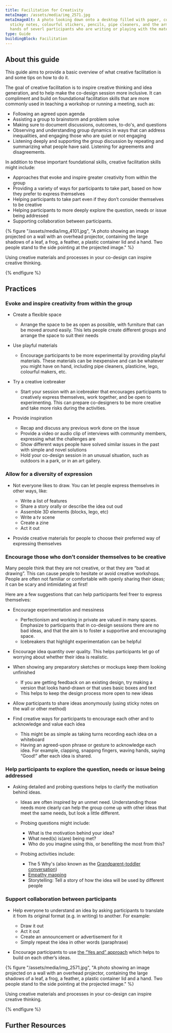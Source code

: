 ```yaml
---
title: Facilitation for Creativity
metaImage: /assets/media/img_2571.jpg
metaImageAlt: A photo looking down onto a desktop filled with paper, colourful
  sticky notes, colourful stickers, pencils, pipe cleaners, and the arms and
  hands of severl participants who are writing or playing with the materials.
type: Guide
buildingBlock: Facilitation
---
```

## About this guide

This guide aims to provide a basic overview of what creative facilitation is and some tips on how to do it.

The goal of creative facilitation is to inspire creative thinking and idea generation, and to help make the co-design session more inclusive. It can compliment and build on foundational facilitation skills that are more commonly used in teaching a workshop or running a meeting, such as:

* Following an agreed upon agenda
* Assisting a group to brainstorm and problem solve
* Making sure to document discussions, outcomes, to-do's, and questions
* Observing and understanding group dynamics in ways that can address inequalities, and engaging those who are quiet or not engaging
* Listening deeply and supporting the group discussion by repeating and summarizing what people have said. Listening for agreements and disagreements.

In addition to these important foundational skills, creative facilitation skills might include:

* Approaches that evoke and inspire greater creativity from within the group
* Providing a variety of ways for participants to take part, based on how they prefer to express themselves
* Helping participants to take part even if they don’t consider themselves to be creative
* Helping participants to more deeply explore the question, needs or issue being addressed
* Supporting collaboration between participants.

{% figure "/assets/media/img_4101.jpg", "A photo showing an image projected on a wall with an overhead projector, containing the large shadows of a leaf, a frog, a feather, a plastic container lid and a hand. Two people stand to the side pointing at the projected image." %}


Using creative materials and processes in your co-design can inspire creative thinking.


{% endfigure %}

## Practices

### Evoke and inspire creativity from within the group

* Create a flexible space

  * Arrange the space to be as open as possible, with furniture that can be moved around easily. This lets people create different groups and arrange the space to suit their needs
* Use playful materials

  * Encourage participants to be more experimental by providing playful materials. These materials can be inexpensive and can be whatever you might have on hand, including pipe cleaners, plasticine, lego, colourful makers, etc.
* Try a creative icebreaker

  * Start your session with an icebreaker that encourages participants to creatively express themselves, work together, and be open to experimenting. This can prepare co-designers to be more creative and take more risks during the activities.
* Provide inspiration

  * Recap and discuss any previous work done on the issue
  * Provide a video or audio clip of interviews with community members, expressing what the challenges are
  * Show different ways people have solved similar issues in the past with simple and novel solutions
  * Hold your co-design session in an unusual situation, such as outdoors in a park, or in an art gallery.

### Allow for a diversity of expression

* Not everyone likes to draw. You can let people express themselves in other ways, like:

  * Write a list of features
  * Share a story orally or describe the idea out oud
  * Assemble 3D elements (blocks, lego, etc)
  * Write a tv scene
  * Create a zine
  * Act it out
* Provide creative materials for people to choose their preferred way of expressing themselves

### Encourage those who don’t consider themselves to be creative

Many people think that they are not creative, or that they are “bad at drawing”. This can cause people to hesitate or avoid creative workshops. People are often not familiar or comfortable with openly sharing their ideas; it can be scary and intimidating at first!

Here are a few suggestions that can help participants feel freer to express themselves:

* Encourage experimentation and messiness

  * Perfectionism and working in private are valued in many spaces. Emphasize to participants that in co-design sessions there are no bad ideas, and that the aim is to foster a supportive and encouraging space.
  * Icebreakers that highlight experimentation can be helpful
* Encourage idea quantity over quality. This helps participants let go of worrying about whether their idea is realistic.
* When showing any preparatory sketches or mockups keep them looking unfinished

  * If you are getting feedback on an existing design, try making a version that looks hand-drawn or that uses basic boxes and text
  * This helps to keep the design process more open to new ideas
* Allow participants to share ideas anonymously (using sticky notes on the wall or other method)
* Find creative ways for participants to encourage each other and to acknowledge and value each idea

  * This might be as simple as taking turns recording each idea on a whiteboard
  * Having an agreed-upon phrase or gesture to acknowledge each idea. For example, clapping, snapping fingers, waving hands, saying “Good!” after each idea is shared.

### Help participants to explore the question, needs or issue being addressed

* Asking detailed and probing questions helps to clarify the motivation behind ideas.

  * Ideas are often inspired by an unmet need. Understanding those needs more clearly can help the group come up with other ideas that meet the same needs, but look a little different.
  * Probing questions might include:

    * What is the motivation behind your idea?
    * What need(s) is(are) being met?
    * Who do you imagine using this, or benefiting the most from this?
  * Probing activities include:

    * The 5 Why's (also known as the [Grandparent-toddler conversation](https://guide.inclusivedesign.ca/activities/ToddlerGrandparentConversation.html))
    * [Empathy mapping](https://www.stockerpartnership.com/wp-content/uploads/2019/01/Stocker-Partnership-Empathy-Map-2.jpeg)
    * Storytelling: Tell a story of how the idea will be used by different people

### Support collaboration between participants

* Help everyone to understand an idea by asking participants to translate it from its original format (e.g. in writing) to another. For example:

  * Draw it out
  * Act it out
  * Create an announcement or advertisement for it
  * Simply repeat the idea in other words (paraphrase)
* Encourage participants to use [the “Yes and” approach](https://en.wikipedia.org/wiki/Yes,_and...) which helps to build on each other’s ideas.

{% figure "/assets/media/img_2571.jpg", "A photo showing an image projected on a wall with an overhead projector, containing the large shadows of a leaf, a frog, a feather, a plastic container lid and a hand. Two people stand to the side pointing at the projected image." %}

Using creative materials and processes in your co-design can inspire creative thinking.

{% endfigure %}

## Further Resources